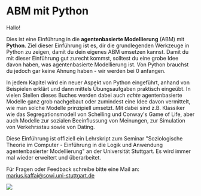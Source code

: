 ABM mit Python
============================

Hallo!

Dies ist eine Einführung in die **agentenbasierte Modellierung** (ABM) mit **Python**.
Ziel dieser Einführung ist es, dir die grundlegenden Werkzeuge in Python zu zeigen, damit du dein eigenes ABM umsetzen kannst.
Damit du mit dieser Einführung gut zurecht kommst, solltest du eine grobe Idee davon haben, was agentenbasierte Modellierung ist. 
Von Python brauchst du jedoch gar keine Ahnung haben - wir werden bei 0 anfangen.

In jedem Kapitel wird ein neuer Aspekt von Python eingeführt, anhand von Beispielen erklärt und dann mittels Übungsaufgaben praktisch eingeübt.
In vielen Stellen dieses Buches werden dabei auch *echte* agentenbasierte Modelle ganz grob nachgebaut oder zumindest eine Idee davon vermittelt, wie man solche Modelle prinzipiell umsetzt.
Mit dabei sind z.B. Klassiker wie das Segregationsmodell von Schelling und Conway's Game of Life, aber auch Modelle zur sozialen Beeinflussung von Meinungen, zur Simulation von Verkehrsstau sowie von Dating.

Diese Einführung ist offiziell ein Lehrskript zum Seminar "Soziologische Theorie im Computer - Einführung in die Logik und Anwendung agentenbasierter Modellierung" an der Universität Stuttgart.
Es wird immer mal wieder erweitert und überarbeitet.

Für Fragen oder Feedback schreibe bitte eine Mail an: marius.kaffai@sowi.uni-stuttgart.de

![](img/nasch_model_line.png)
